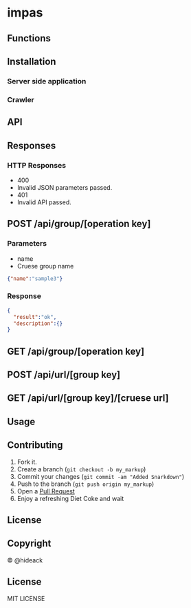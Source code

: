 impas
=====


Functions
----------


Installation
-----------

### Server side application


### Crawler


API
-----
## Responses
### HTTP Responses
- 400
 - Invalid JSON parameters passed.
- 401
 - Invalid API passed.


## POST /api/group/[operation key]
### Parameters
- name
 - Cruese group name

```json
{"name":"sample3"}
```

### Response

```json
{
  "result":"ok",
  "description":{}
}
```

## GET /api/group/[operation key]

## POST /api/url/[group key]

## GET /api/url/[group key]/[cruese url]


Usage
-----




Contributing
------------

1. Fork it.
2. Create a branch (`git checkout -b my_markup`)
3. Commit your changes (`git commit -am "Added Snarkdown"`)
4. Push to the branch (`git push origin my_markup`)
5. Open a [Pull Request][1]
6. Enjoy a refreshing Diet Coke and wait

License
-------

## Copyright
&copy; @hideack

## License
MIT LICENSE

[1]: http://github.com/hideack/impas/pulls

